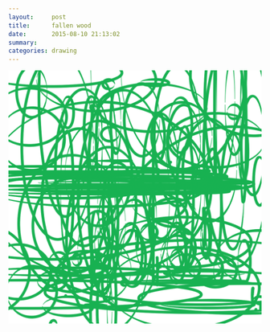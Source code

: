 ```yaml
---
layout:     post
title:      fallen wood
date:       2015-08-10 21:13:02
summary:    
categories: drawing
---
```

![fallen wood](/images/blog/fallen-wood.png "They are so green.")